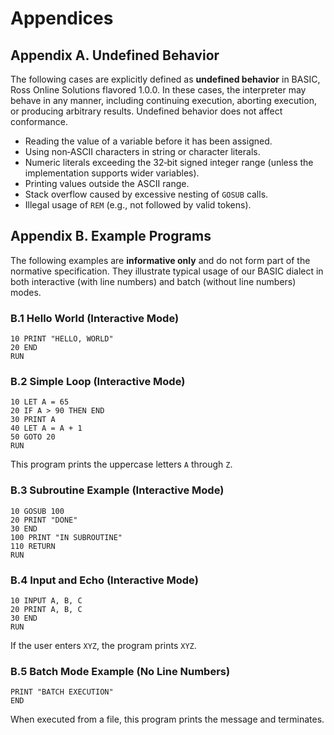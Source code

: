 # Appendices

## Appendix A. Undefined Behavior

The following cases are explicitly defined as **undefined behavior** in BASIC, Ross Online Solutions flavored 1.0.0.
In these cases, the interpreter may behave in any manner, including continuing execution, aborting execution, or producing arbitrary results.
Undefined behavior does not affect conformance.

- Reading the value of a variable before it has been assigned.
- Using non‑ASCII characters in string or character literals.
- Numeric literals exceeding the 32‑bit signed integer range (unless the implementation supports wider variables).
- Printing values outside the ASCII range.
- Stack overflow caused by excessive nesting of `GOSUB` calls.
- Illegal usage of `REM` (e.g., not followed by valid tokens).

## Appendix B. Example Programs

The following examples are **informative only** and do not form part of the normative specification.
They illustrate typical usage of our BASIC dialect in both interactive (with line numbers) and batch (without line numbers) modes.

### B.1 Hello World (Interactive Mode)
```
10 PRINT "HELLO, WORLD"
20 END
RUN
```

### B.2 Simple Loop (Interactive Mode)
```
10 LET A = 65
20 IF A > 90 THEN END
30 PRINT A
40 LET A = A + 1
50 GOTO 20
RUN
```
This program prints the uppercase letters `A` through `Z`.

### B.3 Subroutine Example (Interactive Mode)
```
10 GOSUB 100
20 PRINT "DONE"
30 END
100 PRINT "IN SUBROUTINE"
110 RETURN
RUN
```

### B.4 Input and Echo (Interactive Mode)
```
10 INPUT A, B, C
20 PRINT A, B, C
30 END
RUN
```
If the user enters `XYZ`, the program prints `XYZ`.

### B.5 Batch Mode Example (No Line Numbers)
```
PRINT "BATCH EXECUTION"
END
```
When executed from a file, this program prints the message and terminates.
